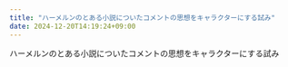 ```yaml
---
title: "ハーメルンのとある小説についたコメントの思想をキャラクターにする試み"
date: 2024-12-20T14:19:24+09:00
---
```

ハーメルンのとある小説についたコメントの思想をキャラクターにする試み
